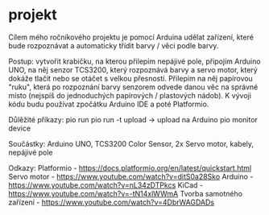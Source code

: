 # projekt

Cílem mého ročníkového projektu je pomocí Arduina udělat zařízení, které bude rozpoznávat a automaticky třídit barvy / věci podle barvy. 

Postup: vytvořit krabičku, na kterou přilepím nepájivé pole, připojím Arduino UNO, na něj senzor TCS3200, 
který rozpoznává barvy a servo motor, který dokáže tlačit nebo se otáčet s velkou přesností. 
Přilepím na něj papírovou "ruku", která po rozpoznání barvy senzorem odvede danou věc na správné místo 
(nejspíš do jednoduchých papírových / plastových nádob). K vývoji kódu budu používat zpočátku Arduino IDE a poté Platformio.

Důlěžité příkazy: 
pio run
pio run -t upload -> upload na Arduino
pio monitor device

Součástky: Arduino UNO, TCS3200 Color Sensor, 2x Servo motor, kabely, nepájivé pole

Odkazy: Platformio  - https://docs.platformio.org/en/latest/quickstart.html                                                             Servo motor - https://www.youtube.com/watch?v=ditS0a28Sko                                                                       Arduino     - https://www.youtube.com/watch?v=nL34zDTPkcs                                                                       KiCad       - https://www.youtube.com/watch?v=-tN14xlWWmA                                                                       Tvorba samotného zařízení - https://www.youtube.com/watch?v=4DbrWAGDADs
